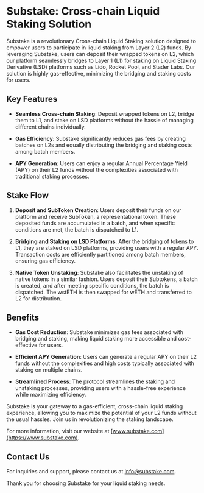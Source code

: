 # Substake: Cross-chain Liquid Staking Solution

Substake is a revolutionary Cross-chain Liquid Staking solution designed to empower users to participate in liquid staking from Layer 2 (L2) funds. By leveraging Substake, users can deposit their wrapped tokens on L2, which our platform seamlessly bridges to Layer 1 (L1) for staking on Liquid Staking Derivative (LSD) platforms such as Lido, Rocket Pool, and Stader Labs. Our solution is highly gas-effective, minimizing the bridging and staking costs for users.

## Key Features

- **Seamless Cross-chain Staking**: Deposit wrapped tokens on L2, bridge them to L1, and stake on LSD platforms without the hassle of managing different chains individually.

- **Gas Efficiency**: Substake significantly reduces gas fees by creating batches on L2s and equally distributing the bridging and staking costs among batch members.

- **APY Generation**: Users can enjoy a regular Annual Percentage Yield (APY) on their L2 funds without the complexities associated with traditional staking processes.

## Stake Flow

1. **Deposit and SubToken Creation**: Users deposit their funds on our platform and receive SubToken, a representational token. These deposited funds are accumulated in a batch, and when specific conditions are met, the batch is dispatched to L1.

2. **Bridging and Staking on LSD Platforms**: After the bridging of tokens to L1, they are staked on LSD platforms, providing users with a regular APY. Transaction costs are efficiently partitioned among batch members, ensuring gas efficiency.

3. **Native Token Unstaking**: Substake also facilitates the unstaking of native tokens in a similar fashion. Users deposit their Subtokens, a batch is created, and after meeting specific conditions, the batch is dispatched. The wstETH is then swapped for wETH and transferred to L2 for distribution.

## Benefits

- **Gas Cost Reduction**: Substake minimizes gas fees associated with bridging and staking, making liquid staking more accessible and cost-effective for users.

- **Efficient APY Generation**: Users can generate a regular APY on their L2 funds without the complexities and high costs typically associated with staking on multiple chains.

- **Streamlined Process**: The protocol streamlines the staking and unstaking processes, providing users with a hassle-free experience while maximizing efficiency.

Substake is your gateway to a gas-efficient, cross-chain liquid staking experience, allowing you to maximize the potential of your L2 funds without the usual hassles. Join us in revolutionizing the staking landscape.

For more information, visit our website at [www.substake.com](https://www.substake.com).

## Contact Us

For inquiries and support, please contact us at [info@substake.com](mailto:info@substake.com).

Thank you for choosing Substake for your liquid staking needs.
